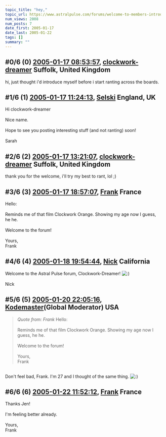 ```yaml
---
topic_title: "hey,"
topic_url: https://www.astralpulse.com/forums/welcome-to-members-introductions!/hey-16548
num_views: 2008
num_posts: 7
date_first: 2005-01-17
date_last: 2005-01-22
tags: []
summary: ""
---
```


## \#0/6 (0) [2005-01-17 08:53:57](https://www.astralpulse.com/forums/index.php?msg=143407), [clockwork-dreamer](https://www.astralpulse.com/forums/profile/?u=8054) Suffolk, United Kingdom ##
<section>
hi, just thought i'd introduce myself before i start ranting across the boards.
</section>

## \#1/6 (1) [2005-01-17 11:24:13](https://www.astralpulse.com/forums/index.php?msg=143417), [Selski](https://www.astralpulse.com/forums/profile/?u=6012) England, UK ##
<section>
Hi clockwork-dreamer
<br>
<br>
Nice name.
<br>
<br>
Hope to see you posting interesting stuff (and not ranting) soon!
<br>
<br>
Sarah
</section>

## \#2/6 (2) [2005-01-17 13:21:07](https://www.astralpulse.com/forums/index.php?msg=143428), [clockwork-dreamer](https://www.astralpulse.com/forums/profile/?u=8054) Suffolk, United Kingdom ##
<section>
thank you for the welcome, i'll try my best to rant, lol ;)
</section>

## \#3/6 (3) [2005-01-17 18:57:07](https://www.astralpulse.com/forums/index.php?msg=143478), [Frank](https://www.astralpulse.com/forums/profile/?u=359) France ##
<section>
Hello:
<br>
<br>
Reminds me of that film Clockwork Orange. Showing my age now I guess, he he.
<br>
<br>
Welcome to the forum!
<br>
<br>
Yours,
<br>
Frank
</section>

## \#4/6 (4) [2005-01-18 19:54:44](https://www.astralpulse.com/forums/index.php?msg=143608), [Nick](https://www.astralpulse.com/forums/profile/?u=2080) California ##
<section>
Welcome to the Astral Pulse forum, Clockwork-Dreamer!
<img alt=":)" class="smiley" src="https://www.astralpulse.com/forums/Smileys/fugue/smiley.png" title="Smiley"/>
<br>
<br>
Nick
</section>

## \#5/6 (5) [2005-01-20 22:05:16](https://www.astralpulse.com/forums/index.php?msg=144036), [Kodemaster](https://www.astralpulse.com/forums/profile/?u=426)(Global Moderator) USA ##
<section>
<blockquote class="bbc_standard_quote">
 <cite>
  Quote from: Frank
 </cite>
 Hello:
 <br>
 <br>
 Reminds me of that film Clockwork Orange. Showing my age now I guess, he he.
 <br>
 <br>
 Welcome to the forum!
 <br>
 <br>
 Yours,
 <br>
 Frank
</blockquote>
<br>
Don't feel bad, Frank. I'm 27 and I thought of the same thing.
<img alt=":)" class="smiley" src="https://www.astralpulse.com/forums/Smileys/fugue/smiley.png" title="Smiley"/>
</section>

## \#6/6 (6) [2005-01-22 11:52:12](https://www.astralpulse.com/forums/index.php?msg=144323), [Frank](https://www.astralpulse.com/forums/profile/?u=359) France ##
<section>
Thanks Jen!
<br>
<br>
I'm feeling better already.
<br>
<br>
Yours,
<br>
Frank
</section>